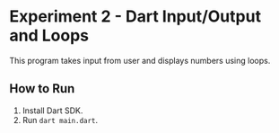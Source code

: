# Experiment 2 - Dart Input/Output and Loops

This program takes input from user and displays numbers using loops.

## How to Run
1. Install Dart SDK.
2. Run `dart main.dart`.
